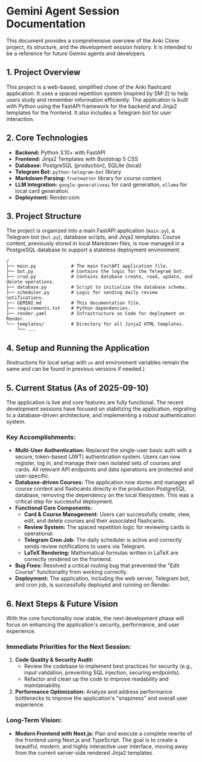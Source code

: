 # Gemini Agent Session Documentation

This document provides a comprehensive overview of the Anki Clone project, its structure, and the development session history. It is intended to be a reference for future Gemini agents and developers.

## 1. Project Overview

This project is a web-based, simplified clone of the Anki flashcard application. It uses a spaced repetition system (inspired by SM-2) to help users study and remember information efficiently. The application is built with Python using the FastAPI framework for the backend and Jinja2 templates for the frontend. It also includes a Telegram bot for user interaction.

## 2. Core Technologies

- **Backend:** Python 3.10+ with FastAPI
- **Frontend:** Jinja2 Templates with Bootstrap 5 CSS
- **Database:** PostgreSQL (production), SQLite (local)
- **Telegram Bot:** `python-telegram-bot` library
- **Markdown Parsing:** `frontmatter` library for course content.
- **LLM Integration:** `google-generativeai` for card generation, `ollama` for local card generation.
- **Deployment:** Render.com

## 3. Project Structure

The project is organized into a main FastAPI application (`main.py`), a Telegram bot (`bot.py`), database scripts, and Jinja2 templates. Course content, previously stored in local Markdown files, is now managed in a PostgreSQL database to support a stateless deployment environment.

```
/
├── main.py             # The main FastAPI application file.
├── bot.py              # Contains the logic for the Telegram bot.
├── crud.py             # Contains database create, read, update, and delete operations.
├── database.py         # Script to initialize the database schema.
├── scheduler.py        # Logic for sending daily review notifications.
├── GEMINI.md           # This documentation file.
├── requirements.txt    # Python dependencies.
├── render.yaml         # Infrastructure as Code for deployment on Render.
└── templates/          # Directory for all Jinja2 HTML templates.
    └── ...
```

## 4. Setup and Running the Application

(Instructions for local setup with `uv` and environment variables remain the same and can be found in previous versions if needed.)

## 5. Current Status (As of 2025-09-10)

The application is live and core features are fully functional. The recent development sessions have focused on stabilizing the application, migrating to a database-driven architecture, and implementing a robust authentication system.

### Key Accomplishments:
- **Multi-User Authentication:** Replaced the single-user basic auth with a secure, token-based (JWT) authentication system. Users can now register, log in, and manage their own isolated sets of courses and cards. All relevant API endpoints and data operations are protected and user-specific.
- **Database-driven Courses:** The application now stores and manages all course content and flashcards directly in the production PostgreSQL database, removing the dependency on the local filesystem. This was a critical step for successful deployment.
- **Functional Core Components:**
    - **Card & Course Management:** Users can successfully create, view, edit, and delete courses and their associated flashcards.
    - **Review System:** The spaced repetition logic for reviewing cards is operational.
    - **Telegram Cron Job:** The daily scheduler is active and correctly sends review notifications to users via Telegram.
    - **LaTeX Rendering:** Mathematical formulas written in LaTeX are correctly rendered on the frontend.
- **Bug Fixes:** Resolved a critical routing bug that prevented the "Edit Course" functionality from working correctly.
- **Deployment:** The application, including the web server, Telegram bot, and cron job, is successfully deployed and running on Render.

## 6. Next Steps & Future Vision

With the core functionality now stable, the next development phase will focus on enhancing the application's security, performance, and user experience.

### Immediate Priorities for the Next Session:
1.  **Code Quality & Security Audit:**
    - Review the codebase to implement best practices for security (e.g., input validation, preventing SQL injection, securing endpoints).
    - Refactor and clean up the code to improve readability and maintainability.
2.  **Performance Optimization:** Analyze and address performance bottlenecks to improve the application's "snapiness" and overall user experience.

### Long-Term Vision:
- **Modern Frontend with Next.js:** Plan and execute a complete rewrite of the frontend using Next.js and TypeScript. The goal is to create a beautiful, modern, and highly interactive user interface, moving away from the current server-side rendered Jinja2 templates.
